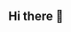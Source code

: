 ## Hi there 👋

<!--
**YiiiLiu/YiiiLiu** is a ✨ _special_ ✨ repository because its `README.md` (this file) appears on your GitHub profile.

Here are some ideas to get you started:

- 🔭 I’m currently working on a night market research project.
- 🌱 I am currently pursuing a Master's degree in Management Science and Engineering at the University of Waterloo. My courses focus on operations research and data analysis. I hold a Bachelor's degree in Economics with a concentration in data analysis and a minor in Statistics from Simon Fraser University.
- ⚡ Fun fact: I am learning snoboarding right now and it is kinda hard...
-->
